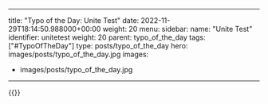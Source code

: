 
---
title: "Typo of the Day: Unite Test"
date: 2022-11-29T18:14:50.988000+00:00
weight: 20
menu:
  sidebar:
    name: "Unite Test"
    identifier: unitetest
    weight: 20
    parent: typo_of_the_day
tags: ["#TypoOfTheDay"]
type: posts/typo_of_the_day
hero: images/posts/typo_of_the_day.jpg
images:
- images/posts/typo_of_the_day.jpg
---


{{<fosstodon user="mariatta" id="109428453604599227">}}

